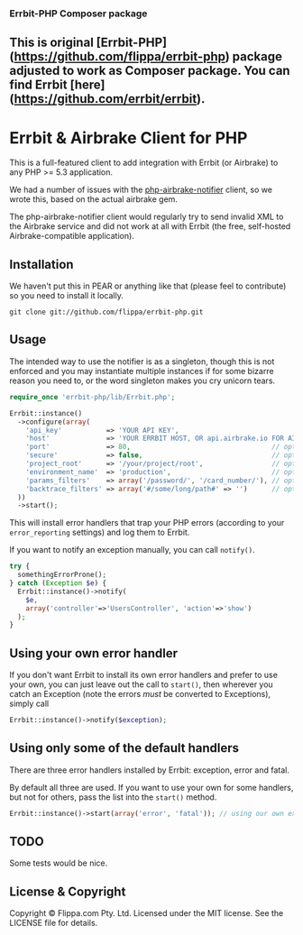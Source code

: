### Errbit-PHP Composer package
This is original [Errbit-PHP] (https://github.com/flippa/errbit-php) package adjusted to work as Composer package.
You can find Errbit [here] (https://github.com/errbit/errbit).
---

# Errbit & Airbrake Client for PHP

This is a full-featured client to add integration with Errbit (or Airbrake)
to any PHP >= 5.3 application.

We had a number of issues with the
[php-airbrake-notifier](https://github.com/geoloqi/php-airbrake-notifier)
client, so we wrote this, based on the actual airbrake gem.

The php-airbrake-notifier client would regularly try to send invalid XML
to the Airbrake service and did not work at all with Errbit (the free,
self-hosted Airbrake-compatible application).

## Installation

We haven't put this in PEAR or anything like that (please feel to contribute)
so you need to install it locally.

    git clone git://github.com/flippa/errbit-php.git

## Usage

The intended way to use the notifier is as a singleton, though this is not
enforced and you may instantiate multiple instances if for some bizarre
reason you need to, or the word singleton makes you cry unicorn tears.

``` php
require_once 'errbit-php/lib/Errbit.php';

Errbit::instance()
  ->configure(array(
    'api_key'           => 'YOUR API KEY',
    'host'              => 'YOUR ERRBIT HOST, OR api.airbrake.io FOR AIRBRAKE',
    'port'              => 80,                                   // optional
    'secure'            => false,                                // optional
    'project_root'      => '/your/project/root',                 // optional
    'environment_name'  => 'production',                         // optional
    'params_filters'    => array('/password/', '/card_number/'), // optional
    'backtrace_filters' => array('#/some/long/path#' => '')      // optional
  ))
  ->start();
```

This will install error handlers that trap your PHP errors (according to
your `error_reporting` settings) and log them to Errbit.

If you want to notify an exception manually, you can call `notify()`.

``` php
try {
  somethingErrorProne();
} catch (Exception $e) {
  Errbit::instance()->notify(
    $e,
    array('controller'=>'UsersController', 'action'=>'show')
  );
}
```

## Using your own error handler

If you don't want Errbit to install its own error handlers and prefer to use
your own, you can just leave out the call to `start()`, then wherever you
catch an Exception (note the errors *must* be converted to Exceptions), simply
call

``` php
Errbit::instance()->notify($exception);
```

## Using only some of the default handlers

There are three error handlers installed by Errbit: exception, error and fatal.

By default all three are used. If you want to use your own for some handlers,
but not for others, pass the list into the `start()` method.

``` php
Errbit::instance()->start(array('error', 'fatal')); // using our own exception handler
```

## TODO

Some tests would be nice.

## License & Copyright

Copyright © Flippa.com Pty. Ltd. Licensed under the MIT license. See the LICENSE
file for details.
